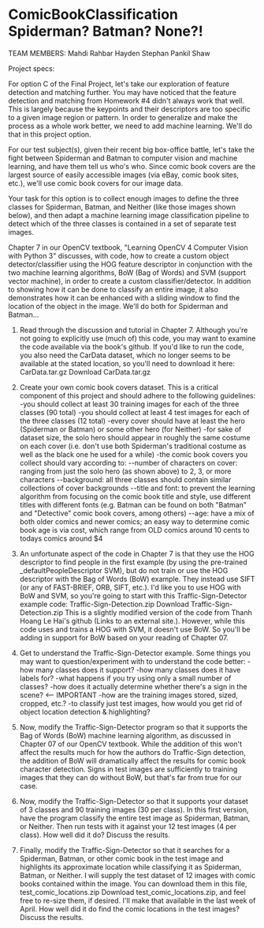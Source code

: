 # ComicBookClassification Spiderman? Batman? None?!

TEAM MEMBERS: Mahdi Rahbar Hayden Stephan Pankil Shaw

Project specs:

For option C of the Final Project, let's take our exploration of feature
detection and matching further.  You may have noticed that the feature
detection and matching from Homework #4 didn't always work that well.  This is
largely because the keypoints and their descriptors are too specific to a given
image region or pattern.  In order to generalize and make the process as a
whole work better, we need to add machine learning.  We'll do that in this
project option.

For our test subject(s), given their recent big box-office battle, let's take
the fight between Spiderman and Batman to computer vision and machine learning,
and have them tell us who's who.  Since comic book covers are the largest
source of easily accessible images (via eBay, comic book sites, etc.), we'll
use comic book covers for our image data.

Your task for this option is to collect enough images to define the three
classes for Spiderman, Batman, and Neither (like those images shown below), and
then adapt a machine learning image classification pipeline to detect which of
the three classes is contained in a set of separate test images.

Chapter 7 in our OpenCV textbook, "Learning OpenCV 4 Computer Vision with
Python 3" discusses, with code, how to create a custom object
detector/classifier using the HOG feature descriptor in conjunction with the
two machine learning algorithms, BoW (Bag of Words) and SVM (support vector
machine), in order to create a custom classifier/detector.  In addition to
showing how it can be done to classify an entire image, it also demonstrates
how it can be enhanced with a sliding window to find the location of the object
in the image.  We'll do both for Spiderman and Batman...

1. Read through the discussion and tutorial in Chapter 7.  Although you're not
   going to explicitly use (much of) this code, you may want to examine the
   code available via the book's github.  If you'd like to run the code, you
   also need the CarData dataset, which no longer seems to be available at the
   stated location, so you'll need to download it here:  CarData.tar.gz
   Download CarData.tar.gz

2. Create your own comic book covers dataset.  This is a critical component of
   this project and should adhere to the following guidelines: -you should
   collect at least 30 training images for each of the three classes (90 total)
   -you should collect at least 4 test images for each of the three classes (12
   total) -every cover should have at least the hero (Spiderman or Batman) or
   some other hero (for Neither) -for sake of dataset size, the solo hero
   should appear in roughly the same costume on each cover (i.e. don't use both
   Spiderman's traditional costume as well as the black one he used for a
   while) -the comic book covers you collect should vary according to: --number
   of characters on cover:  ranging from just the solo hero (as shown
   above) to 2, 3, or more characters --background:  all three classes
   should contain similar collections of cover backgrounds --title and
   font:  to prevent the learning algorithm from focusing on the comic book
   title and style, use different titles with different fonts (e.g. Batman
   can be found on both "Batman" and "Detective" comic book covers, among
   others) --age:  have a mix of both older comics and newer comics;  an
   easy way to determine comic book age is via cost, which range from OLD
   comics around 10 cents to todays comics around $4

3. An unfortunate aspect of the code in Chapter 7 is that they use the HOG
   descriptor to find people in the first example (by using the pre-trained
   \_defaultPeopleDescriptor SVM), but do not train or use the HOG descriptor
   with the Bag of Words (BoW) example.  They instead use SIFT (or any of
   FAST-BRIEF, ORB, SIFT, etc.).  I'd like you to use HOG with BoW and SVM, so
   you're going to start with this Traffic-Sign-Detector example code:
   Traffic-Sign-Detection.zip  Download Traffic-Sign-Detection.zip   This is a
   slightly modified version of the code from Thanh Hoang Le Hai's github
   (Links to an external site.).  However, while this code uses and trains a
   HOG with SVM, it doesn't use BoW.  So you'll be adding in support for BoW
   based on your reading of Chapter 07.

4. Get to understand the Traffic-Sign-Detector example.  Some things you may
   want to question/experiment with to understand the code better: -how many
   classes does it support?  -how many classes does it have labels for?  -what
   happens if you try using only a small number of classes?  -how does it
   actually determine whether there's a sign in the scene?    <-- IMPORTANT
   -how are the training images stored, sized, cropped, etc.?  -to classify
   just test images, how would you get rid of object location detection &
   highlighting?

5. Now, modify the Traffic-Sign-Detector program so that it supports the Bag of
   Words (BoW) machine learning algorithm, as discussed in Chapter 07 of our
   OpenCV textbook.  While the addition of this won't affect the results much
   for how the authors do Traffic-Sign detection, the addition of BoW will
   dramatically affect the results for comic book character detection.
   Signs in test images are sufficiently to training images that they can
   do without BoW, but that's far from true for our case.

6. Now, modify the Traffic-Sign-Detector so that it supports your dataset of 3
   classes and 90 training images (30 per class).  In this first version, have
   the program classify the entire test image as Spiderman, Batman, or Neither.
   Then run tests with it against your 12 test images (4 per class).  How well
   did it do?  Discuss the results.

7. Finally, modify the Traffic-Sign-Detector so that it searches for a
   Spiderman, Batman, or other comic book in the test image and highlights its
   approximate location while classifying it as Spiderman, Batman, or Neither.
   I will supply the test dataset of 12 images with comic books contained
   within the image.  You can download them in this file,
   test\_comic\_locations.zip  Download test\_comic\_locations.zip, and feel
   free to re-size them, if desired.  I'll make that available in the last week
   of April.  How well did it do find the comic locations in the test images?
   Discuss the results.
